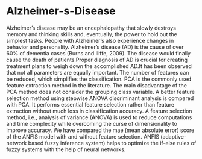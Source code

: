 # Alzheimer-s-Disease

Alzheimer’s disease may be an encephalopathy that slowly destroys memory and thinking skills and, eventually, the power to hold out the simplest tasks. People with Alzheimer’s also experience changes in behavior and personality. Alzheimer’s disease (AD) is the cause of over 60% of dementia cases (Burns and Iliffe, 2009). The disease would finally cause the death of patients.Proper diagnosis of AD is crucial for creating treatment plans to weigh down the accomplished AD.It has been observed that not all parameters are equally important. The number of features can be reduced, which simplifies the classification. PCA is the commonly used feature extraction method in the literature. The main disadvantage of the PCA method does not consider the grouping class variable. A better feature selection method using stepwise ANOVA discriminant analysis is compared with PCA. It performs essential feature selection rather than feature extraction without much loss in classification accuracy. A feature selection method, i.e., analysis of variance (ANOVA) is used to reduce computations and time complexity while overcoming the curse of dimensionality to improve accuracy. We have compared the mae (mean absolute error) score of the ANFIS model with and without feature selection. ANFIS (adaptive- network based fuzzy inference system) helps to optimize the if-else rules of fuzzy systems with the help of neural networks.
